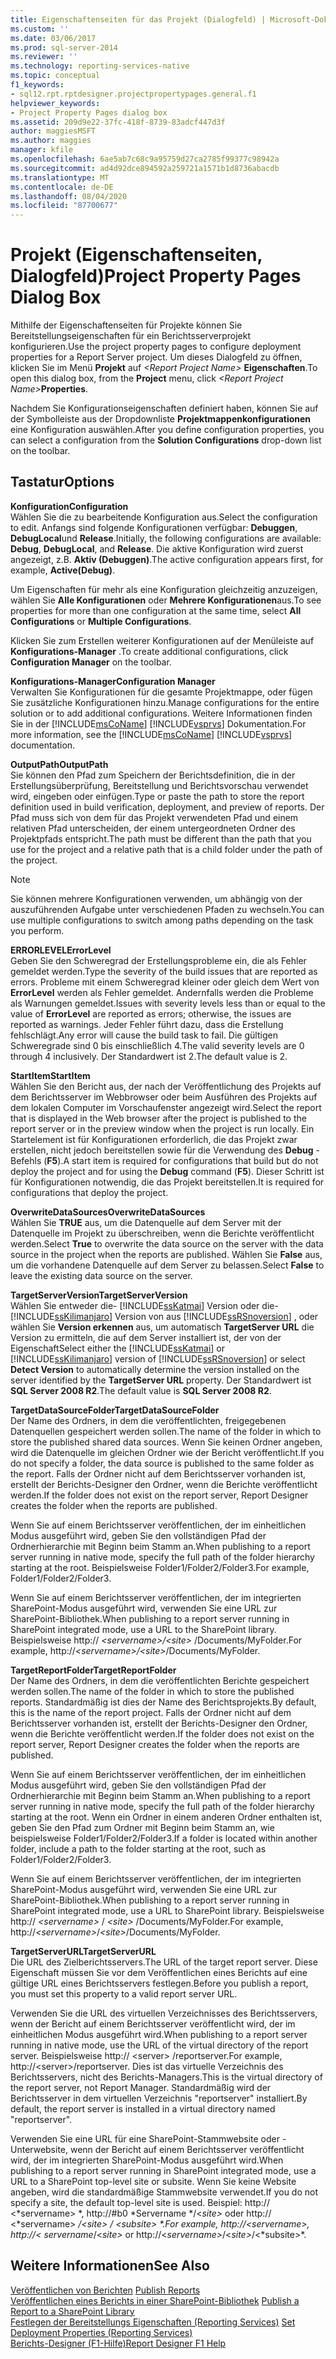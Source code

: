 ```yaml
---
title: Eigenschaftenseiten für das Projekt (Dialogfeld) | Microsoft-Dokumentation
ms.custom: ''
ms.date: 03/06/2017
ms.prod: sql-server-2014
ms.reviewer: ''
ms.technology: reporting-services-native
ms.topic: conceptual
f1_keywords:
- sql12.rpt.rptdesigner.projectpropertypages.general.f1
helpviewer_keywords:
- Project Property Pages dialog box
ms.assetid: 209d9e22-37fc-418f-8739-83adcf447d3f
author: maggiesMSFT
ms.author: maggies
manager: kfile
ms.openlocfilehash: 6ae5ab7c68c9a95759d27ca2785f99377c98942a
ms.sourcegitcommit: ad4d92dce894592a259721a1571b1d8736abacdb
ms.translationtype: MT
ms.contentlocale: de-DE
ms.lasthandoff: 08/04/2020
ms.locfileid: "87700677"
---
```

# <a name="project-property-pages-dialog-box"></a><span data-ttu-id="937f8-102">Projekt (Eigenschaftenseiten, Dialogfeld)</span><span class="sxs-lookup"><span data-stu-id="937f8-102">Project Property Pages Dialog Box</span></span>
  <span data-ttu-id="937f8-103">Mithilfe der Eigenschaftenseiten für Projekte können Sie Bereitstellungseigenschaften für ein Berichtsserverprojekt konfigurieren.</span><span class="sxs-lookup"><span data-stu-id="937f8-103">Use the project property pages to configure deployment properties for a Report Server project.</span></span> <span data-ttu-id="937f8-104">Um dieses Dialogfeld zu öffnen, klicken Sie im Menü **Projekt** auf _\<Report Project Name>_ **Eigenschaften**.</span><span class="sxs-lookup"><span data-stu-id="937f8-104">To open this dialog box, from the **Project** menu, click _\<Report Project Name>_**Properties**.</span></span>  
  
 <span data-ttu-id="937f8-105">Nachdem Sie Konfigurationseigenschaften definiert haben, können Sie auf der Symbolleiste aus der Dropdownliste **Projektmappenkonfigurationen** eine Konfiguration auswählen.</span><span class="sxs-lookup"><span data-stu-id="937f8-105">After you define configuration properties, you can select a configuration from the **Solution Configurations** drop-down list on the toolbar.</span></span>  
  
## <a name="options"></a><span data-ttu-id="937f8-106">Tastatur</span><span class="sxs-lookup"><span data-stu-id="937f8-106">Options</span></span>  
 <span data-ttu-id="937f8-107">**Konfiguration**</span><span class="sxs-lookup"><span data-stu-id="937f8-107">**Configuration**</span></span>  
 <span data-ttu-id="937f8-108">Wählen Sie die zu bearbeitende Konfiguration aus.</span><span class="sxs-lookup"><span data-stu-id="937f8-108">Select the configuration to edit.</span></span> <span data-ttu-id="937f8-109">Anfangs sind folgende Konfigurationen verfügbar: **Debuggen**, **DebugLocal**und **Release**.</span><span class="sxs-lookup"><span data-stu-id="937f8-109">Initially, the following configurations are available: **Debug**, **DebugLocal**, and **Release**.</span></span> <span data-ttu-id="937f8-110">Die aktive Konfiguration wird zuerst angezeigt, z.B. **Aktiv (Debuggen)**.</span><span class="sxs-lookup"><span data-stu-id="937f8-110">The active configuration appears first, for example, **Active(Debug)**.</span></span>  
  
 <span data-ttu-id="937f8-111">Um Eigenschaften für mehr als eine Konfiguration gleichzeitig anzuzeigen, wählen Sie **Alle Konfigurationen** oder **Mehrere Konfigurationen**aus.</span><span class="sxs-lookup"><span data-stu-id="937f8-111">To see properties for more than one configuration at the same time, select **All Configurations** or **Multiple Configurations**.</span></span>  
  
 <span data-ttu-id="937f8-112">Klicken Sie zum Erstellen weiterer Konfigurationen auf der Menüleiste auf **Konfigurations-Manager** .</span><span class="sxs-lookup"><span data-stu-id="937f8-112">To create additional configurations, click **Configuration Manager** on the toolbar.</span></span>  
  
 <span data-ttu-id="937f8-113">**Konfigurations-Manager**</span><span class="sxs-lookup"><span data-stu-id="937f8-113">**Configuration Manager**</span></span>  
 <span data-ttu-id="937f8-114">Verwalten Sie Konfigurationen für die gesamte Projektmappe, oder fügen Sie zusätzliche Konfigurationen hinzu.</span><span class="sxs-lookup"><span data-stu-id="937f8-114">Manage configurations for the entire solution or to add additional configurations.</span></span> <span data-ttu-id="937f8-115">Weitere Informationen finden Sie in der [!INCLUDE[msCoName](../../includes/msconame-md.md)] [!INCLUDE[vsprvs](../../includes/vsprvs-md.md)] Dokumentation.</span><span class="sxs-lookup"><span data-stu-id="937f8-115">For more information, see the [!INCLUDE[msCoName](../../includes/msconame-md.md)] [!INCLUDE[vsprvs](../../includes/vsprvs-md.md)] documentation.</span></span>  
  
 <span data-ttu-id="937f8-116">**OutputPath**</span><span class="sxs-lookup"><span data-stu-id="937f8-116">**OutputPath**</span></span>  
 <span data-ttu-id="937f8-117">Sie können den Pfad zum Speichern der Berichtsdefinition, die in der Erstellungsüberprüfung, Bereitstellung und Berichtsvorschau verwendet wird, eingeben oder einfügen.</span><span class="sxs-lookup"><span data-stu-id="937f8-117">Type or paste the path to store the report definition used in build verification, deployment, and preview of reports.</span></span> <span data-ttu-id="937f8-118">Der Pfad muss sich von dem für das Projekt verwendeten Pfad und einem relativen Pfad unterscheiden, der einem untergeordneten Ordner des Projektpfads entspricht.</span><span class="sxs-lookup"><span data-stu-id="937f8-118">The path must be different than the path that you use for the project and a relative path that is a child folder under the path of the project.</span></span>  
  
> [!NOTE]  
>  <span data-ttu-id="937f8-119">Sie können mehrere Konfigurationen verwenden, um abhängig von der auszuführenden Aufgabe unter verschiedenen Pfaden zu wechseln.</span><span class="sxs-lookup"><span data-stu-id="937f8-119">You can use multiple configurations to switch among paths depending on the task you perform.</span></span>  
  
 <span data-ttu-id="937f8-120">**ERRORLEVEL**</span><span class="sxs-lookup"><span data-stu-id="937f8-120">**ErrorLevel**</span></span>  
 <span data-ttu-id="937f8-121">Geben Sie den Schweregrad der Erstellungsprobleme ein, die als Fehler gemeldet werden.</span><span class="sxs-lookup"><span data-stu-id="937f8-121">Type the severity of the build issues that are reported as errors.</span></span> <span data-ttu-id="937f8-122">Probleme mit einem Schweregrad kleiner oder gleich dem Wert von **ErrorLevel** werden als Fehler gemeldet. Andernfalls werden die Probleme als Warnungen gemeldet.</span><span class="sxs-lookup"><span data-stu-id="937f8-122">Issues with severity levels less than or equal to the value of **ErrorLevel** are reported as errors; otherwise, the issues are reported as warnings.</span></span> <span data-ttu-id="937f8-123">Jeder Fehler führt dazu, dass die Erstellung fehlschlägt.</span><span class="sxs-lookup"><span data-stu-id="937f8-123">Any error will cause the build task to fail.</span></span> <span data-ttu-id="937f8-124">Die gültigen Schweregrade sind 0 bis einschließlich 4.</span><span class="sxs-lookup"><span data-stu-id="937f8-124">The valid severity levels are 0 through 4 inclusively.</span></span> <span data-ttu-id="937f8-125">Der Standardwert ist 2.</span><span class="sxs-lookup"><span data-stu-id="937f8-125">The default value is 2.</span></span>  
  
 <span data-ttu-id="937f8-126">**StartItem**</span><span class="sxs-lookup"><span data-stu-id="937f8-126">**StartItem**</span></span>  
 <span data-ttu-id="937f8-127">Wählen Sie den Bericht aus, der nach der Veröffentlichung des Projekts auf dem Berichtsserver im Webbrowser oder beim Ausführen des Projekts auf dem lokalen Computer im Vorschaufenster angezeigt wird.</span><span class="sxs-lookup"><span data-stu-id="937f8-127">Select the report that is displayed in the Web browser after the project is published to the report server or in the preview window when the project is run locally.</span></span> <span data-ttu-id="937f8-128">Ein Startelement ist für Konfigurationen erforderlich, die das Projekt zwar erstellen, nicht jedoch bereitstellen sowie für die Verwendung des **Debug** -Befehls (**F5**).</span><span class="sxs-lookup"><span data-stu-id="937f8-128">A start item is required for configurations that build but do not deploy the project and for using the **Debug** command (**F5**).</span></span> <span data-ttu-id="937f8-129">Dieser Schritt ist für Konfigurationen notwendig, die das Projekt bereitstellen.</span><span class="sxs-lookup"><span data-stu-id="937f8-129">It is required for configurations that deploy the project.</span></span>  
  
 <span data-ttu-id="937f8-130">**OverwriteDataSources**</span><span class="sxs-lookup"><span data-stu-id="937f8-130">**OverwriteDataSources**</span></span>  
 <span data-ttu-id="937f8-131">Wählen Sie **TRUE** aus, um die Datenquelle auf dem Server mit der Datenquelle im Projekt zu überschreiben, wenn die Berichte veröffentlicht werden.</span><span class="sxs-lookup"><span data-stu-id="937f8-131">Select **True** to overwrite the data source on the server with the data source in the project when the reports are published.</span></span> <span data-ttu-id="937f8-132">Wählen Sie **False** aus, um die vorhandene Datenquelle auf dem Server zu belassen.</span><span class="sxs-lookup"><span data-stu-id="937f8-132">Select **False** to leave the existing data source on the server.</span></span>  
  
 <span data-ttu-id="937f8-133">**TargetServerVersion**</span><span class="sxs-lookup"><span data-stu-id="937f8-133">**TargetServerVersion**</span></span>  
 <span data-ttu-id="937f8-134">Wählen Sie entweder die- [!INCLUDE[ssKatmai](../../includes/sskatmai-md.md)] Version oder die- [!INCLUDE[ssKilimanjaro](../../includes/sskilimanjaro-md.md)] Version von aus [!INCLUDE[ssRSnoversion](../../includes/ssrsnoversion-md.md)] , oder wählen Sie **Version erkennen** aus, um automatisch **TargetServer URL** die Version zu ermitteln, die auf dem Server installiert ist, der von der Eigenschaft</span><span class="sxs-lookup"><span data-stu-id="937f8-134">Select either the [!INCLUDE[ssKatmai](../../includes/sskatmai-md.md)] or [!INCLUDE[ssKilimanjaro](../../includes/sskilimanjaro-md.md)] version of [!INCLUDE[ssRSnoversion](../../includes/ssrsnoversion-md.md)] or select **Detect Version** to automatically determine the version installed on the server identified by the **TargetServer URL** property.</span></span> <span data-ttu-id="937f8-135">Der Standardwert ist **SQL Server 2008 R2**.</span><span class="sxs-lookup"><span data-stu-id="937f8-135">The default value is **SQL Server 2008 R2**.</span></span>  
  
 <span data-ttu-id="937f8-136">**TargetDataSourceFolder**</span><span class="sxs-lookup"><span data-stu-id="937f8-136">**TargetDataSourceFolder**</span></span>  
 <span data-ttu-id="937f8-137">Der Name des Ordners, in dem die veröffentlichten, freigegebenen Datenquellen gespeichert werden sollen.</span><span class="sxs-lookup"><span data-stu-id="937f8-137">The name of the folder in which to store the published shared data sources.</span></span> <span data-ttu-id="937f8-138">Wenn Sie keinen Ordner angeben, wird die Datenquelle im gleichen Ordner wie der Bericht veröffentlicht.</span><span class="sxs-lookup"><span data-stu-id="937f8-138">If you do not specify a folder, the data source is published to the same folder as the report.</span></span> <span data-ttu-id="937f8-139">Falls der Ordner nicht auf dem Berichtsserver vorhanden ist, erstellt der Berichts-Designer den Ordner, wenn die Berichte veröffentlicht werden.</span><span class="sxs-lookup"><span data-stu-id="937f8-139">If the folder does not exist on the report server, Report Designer creates the folder when the reports are published.</span></span>  
  
 <span data-ttu-id="937f8-140">Wenn Sie auf einem Berichtsserver veröffentlichen, der im einheitlichen Modus ausgeführt wird, geben Sie den vollständigen Pfad der Ordnerhierarchie mit Beginn beim Stamm an.</span><span class="sxs-lookup"><span data-stu-id="937f8-140">When publishing to a report server running in native mode, specify the full path of the folder hierarchy starting at the root.</span></span> <span data-ttu-id="937f8-141">Beispielsweise Folder1/Folder2/Folder3.</span><span class="sxs-lookup"><span data-stu-id="937f8-141">For example, Folder1/Folder2/Folder3.</span></span>  
  
 <span data-ttu-id="937f8-142">Wenn Sie auf einem Berichtsserver veröffentlichen, der im integrierten SharePoint-Modus ausgeführt wird, verwenden Sie eine URL zur SharePoint-Bibliothek.</span><span class="sxs-lookup"><span data-stu-id="937f8-142">When publishing to a report server running in SharePoint integrated mode, use a URL to the SharePoint library.</span></span> <span data-ttu-id="937f8-143">Beispielsweise http:// *\<servername>/\<site>* /Documents/MyFolder.</span><span class="sxs-lookup"><span data-stu-id="937f8-143">For example, http://*\<servername>/\<site>*/Documents/MyFolder.</span></span>  
  
 <span data-ttu-id="937f8-144">**TargetReportFolder**</span><span class="sxs-lookup"><span data-stu-id="937f8-144">**TargetReportFolder**</span></span>  
 <span data-ttu-id="937f8-145">Der Name des Ordners, in dem die veröffentlichten Berichte gespeichert werden sollen.</span><span class="sxs-lookup"><span data-stu-id="937f8-145">The name of the folder in which to store the published reports.</span></span> <span data-ttu-id="937f8-146">Standardmäßig ist dies der Name des Berichtsprojekts.</span><span class="sxs-lookup"><span data-stu-id="937f8-146">By default, this is the name of the report project.</span></span> <span data-ttu-id="937f8-147">Falls der Ordner nicht auf dem Berichtsserver vorhanden ist, erstellt der Berichts-Designer den Ordner, wenn die Berichte veröffentlicht werden.</span><span class="sxs-lookup"><span data-stu-id="937f8-147">If the folder does not exist on the report server, Report Designer creates the folder when the reports are published.</span></span>  
  
 <span data-ttu-id="937f8-148">Wenn Sie auf einem Berichtsserver veröffentlichen, der im einheitlichen Modus ausgeführt wird, geben Sie den vollständigen Pfad der Ordnerhierarchie mit Beginn beim Stamm an.</span><span class="sxs-lookup"><span data-stu-id="937f8-148">When publishing to a report server running in native mode, specify the full path of the folder hierarchy starting at the root.</span></span> <span data-ttu-id="937f8-149">Wenn ein Ordner in einem anderen Ordner enthalten ist, geben Sie den Pfad zum Ordner mit Beginn beim Stamm an, wie beispielsweise Folder1/Folder2/Folder3.</span><span class="sxs-lookup"><span data-stu-id="937f8-149">If a folder is located within another folder, include a path to the folder starting at the root, such as Folder1/Folder2/Folder3.</span></span>  
  
 <span data-ttu-id="937f8-150">Wenn Sie auf einem Berichtsserver veröffentlichen, der im integrierten SharePoint-Modus ausgeführt wird, verwenden Sie eine URL zur SharePoint-Bibliothek.</span><span class="sxs-lookup"><span data-stu-id="937f8-150">When publishing to a report server running in SharePoint integrated mode, use a URL to SharePoint library.</span></span> <span data-ttu-id="937f8-151">Beispielsweise http:// *\<servername>* / *\<site>* /Documents/MyFolder.</span><span class="sxs-lookup"><span data-stu-id="937f8-151">For example, http://*\<servername>*/*\<site>*/Documents/MyFolder.</span></span>  
  
 <span data-ttu-id="937f8-152">**TargetServerURL**</span><span class="sxs-lookup"><span data-stu-id="937f8-152">**TargetServerURL**</span></span>  
 <span data-ttu-id="937f8-153">Die URL des Zielberichtsservers.</span><span class="sxs-lookup"><span data-stu-id="937f8-153">The URL of the target report server.</span></span> <span data-ttu-id="937f8-154">Diese Eigenschaft müssen Sie vor dem Veröffentlichen eines Berichts auf eine gültige URL eines Berichtsservers festlegen.</span><span class="sxs-lookup"><span data-stu-id="937f8-154">Before you publish a report, you must set this property to a valid report server URL.</span></span>  
  
 <span data-ttu-id="937f8-155">Verwenden Sie die URL des virtuellen Verzeichnisses des Berichtsservers, wenn der Bericht auf einem Berichtsserver veröffentlicht wird, der im einheitlichen Modus ausgeführt wird.</span><span class="sxs-lookup"><span data-stu-id="937f8-155">When publishing to a report server running in native mode, use the URL of the virtual directory of the report server.</span></span> <span data-ttu-id="937f8-156">Beispielsweise http:// \<server> /reportserver.</span><span class="sxs-lookup"><span data-stu-id="937f8-156">For example, http://\<server>/reportserver.</span></span> <span data-ttu-id="937f8-157">Dies ist das virtuelle Verzeichnis des Berichtsservers, nicht des Berichts-Managers.</span><span class="sxs-lookup"><span data-stu-id="937f8-157">This is the virtual directory of the report server, not Report Manager.</span></span> <span data-ttu-id="937f8-158">Standardmäßig wird der Berichtsserver in dem virtuellen Verzeichnis "reportserver" installiert.</span><span class="sxs-lookup"><span data-stu-id="937f8-158">By default, the report server is installed in a virtual directory named "reportserver".</span></span>  
  
 <span data-ttu-id="937f8-159">Verwenden Sie eine URL für eine SharePoint-Stammwebsite oder -Unterwebsite, wenn der Bericht auf einem Berichtsserver veröffentlicht wird, der im integrierten SharePoint-Modus ausgeführt wird.</span><span class="sxs-lookup"><span data-stu-id="937f8-159">When publishing to a report server running in SharePoint integrated mode, use a URL to a SharePoint top-level site or subsite.</span></span> <span data-ttu-id="937f8-160">Wenn Sie keine Website angeben, wird die standardmäßige Stammwebsite verwendet.</span><span class="sxs-lookup"><span data-stu-id="937f8-160">If you do not specify a site, the default top-level site is used.</span></span> <span data-ttu-id="937f8-161">Beispiel: http:// \<*servername> \*, http://#b0 \*Servername */\<*site>* oder http:// \<*servername> */\<*site>* / \<*subsite> \*.</span><span class="sxs-lookup"><span data-stu-id="937f8-161">For example, http://\<*servername>*, http://<* servername*/\<*site>* or http://\<*servername>*/\<*site>*/\<*subsite>\*.</span></span>  
  
## <a name="see-also"></a><span data-ttu-id="937f8-162">Weitere Informationen</span><span class="sxs-lookup"><span data-stu-id="937f8-162">See Also</span></span>  
 <span data-ttu-id="937f8-163">[Veröffentlichen von Berichten](../publish-reports.md) </span><span class="sxs-lookup"><span data-stu-id="937f8-163">[Publish Reports](../publish-reports.md) </span></span>  
 <span data-ttu-id="937f8-164">[Veröffentlichen eines Berichts in einer SharePoint-Bibliothek](../reports/publish-a-report-to-a-sharepoint-library.md) </span><span class="sxs-lookup"><span data-stu-id="937f8-164">[Publish a Report to a SharePoint Library](../reports/publish-a-report-to-a-sharepoint-library.md) </span></span>  
 <span data-ttu-id="937f8-165">[Festlegen der Bereitstellungs Eigenschaften &#40;Reporting Services&#41;](set-deployment-properties-reporting-services.md) </span><span class="sxs-lookup"><span data-stu-id="937f8-165">[Set Deployment Properties &#40;Reporting Services&#41;](set-deployment-properties-reporting-services.md) </span></span>  
 [<span data-ttu-id="937f8-166">Berichts-Designer (F1-Hilfe)</span><span class="sxs-lookup"><span data-stu-id="937f8-166">Report Designer F1 Help</span></span>](report-designer-f1-help.md)  
  
  
